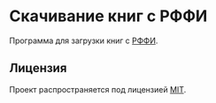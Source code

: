 # Скачивание книг с РФФИ

Программа для загрузки книг с [РФФИ](https://www.rfbr.ru).

## Лицензия

Проект распространяется под лицензией [MIT](LICENSE).

